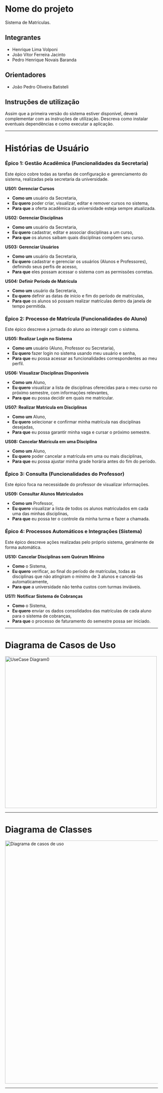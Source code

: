 # Nome do projeto
Sistema de Matrículas.

## Integrantes
* Henrique Lima Volponi
* João Vitor Ferreira Jacinto
* Pedro Henrique Novais Baranda

## Orientadores
* João Pedro Oliveira Batisteli

## Instruções de utilização
Assim que a primeira versão do sistema estiver disponível, deverá complementar com as instruções de utilização. Descreva como instalar eventuais dependências e como executar a aplicação.

---

# Histórias de Usuário

### Épico 1: Gestão Acadêmica (Funcionalidades da Secretaria)

Este épico cobre todas as tarefas de configuração e gerenciamento do sistema, realizadas pela secretaria da universidade.

**US01: Gerenciar Cursos**

* **Como um** usuário da Secretaria,  
* **Eu quero** poder criar, visualizar, editar e remover cursos no sistema,  
* **Para que** a oferta acadêmica da universidade esteja sempre atualizada.

**US02: Gerenciar Disciplinas**

* **Como um** usuário da Secretaria,  
* **Eu quero** cadastrar, editar e associar disciplinas a um curso,  
* **Para que** os alunos saibam quais disciplinas compõem seu curso.

**US03: Gerenciar Usuários**

* **Como um** usuário da Secretaria,  
* **Eu quero** cadastrar e gerenciar os usuários (Alunos e Professores), definindo seus perfis de acesso,  
* **Para que** eles possam acessar o sistema com as permissões corretas.

**US04: Definir Período de Matrícula**

* **Como um** usuário da Secretaria,  
* **Eu quero** definir as datas de início e fim do período de matrículas,  
* **Para que** os alunos só possam realizar matrículas dentro da janela de tempo permitida.

### Épico 2: Processo de Matrícula (Funcionalidades do Aluno)

Este épico descreve a jornada do aluno ao interagir com o sistema.

**US05: Realizar Login no Sistema**

* **Como um** usuário (Aluno, Professor ou Secretaria),  
* **Eu quero** fazer login no sistema usando meu usuário e senha,  
* **Para que** eu possa acessar as funcionalidades correspondentes ao meu perfil.

**US06: Visualizar Disciplinas Disponíveis**

* **Como um** Aluno,  
* **Eu quero** visualizar a lista de disciplinas oferecidas para o meu curso no próximo semestre, com informações relevantes,  
* **Para que** eu possa decidir em quais me matricular.

**US07: Realizar Matrícula em Disciplinas**

* **Como um** Aluno,  
* **Eu quero** selecionar e confirmar minha matrícula nas disciplinas desejadas,  
* **Para que** eu possa garantir minha vaga e cursar o próximo semestre.

**US08: Cancelar Matrícula em uma Disciplina**

* **Como um** Aluno,  
* **Eu quero** poder cancelar a matrícula em uma ou mais disciplinas,  
* **Para que** eu possa ajustar minha grade horária antes do fim do período.

### Épico 3: Consulta (Funcionalidades do Professor)

Este épico foca na necessidade do professor de visualizar informações.

**US09: Consultar Alunos Matriculados**

* **Como um** Professor,  
* **Eu quero** visualizar a lista de todos os alunos matriculados em cada uma das minhas disciplinas,  
* **Para que** eu possa ter o controle da minha turma e fazer a chamada.

### Épico 4: Processos Automáticos e Integrações (Sistema)

Este épico descreve ações realizadas pelo próprio sistema, geralmente de forma automática.

**US10: Cancelar Disciplinas sem Quórum Mínimo**

* **Como** o Sistema,  
* **Eu quero** verificar, ao final do período de matrículas, todas as disciplinas que não atingiram o mínimo de 3 alunos e cancelá-las automaticamente,  
* **Para que** a universidade não tenha custos com turmas inviáveis.

**US11: Notificar Sistema de Cobranças**

* **Como** o Sistema,  
* **Eu quero** enviar os dados consolidados das matrículas de cada aluno para o sistema de cobranças,  
* **Para que** o processo de faturamento do semestre possa ser iniciado.

---

# Diagrama de Casos de Uso

<img width="500" alt="UseCase Diagram0" src="https://github.com/user-attachments/assets/fee54959-25e1-48ac-a0eb-ea4ab374a305" />

---

# Diagrama de Classes

<img width="800" alt="Diagrama de casos de uso" src="https://github.com/user-attachments/assets/2cce3676-8a6f-4f7c-a503-cb19116c50b9" />

---
